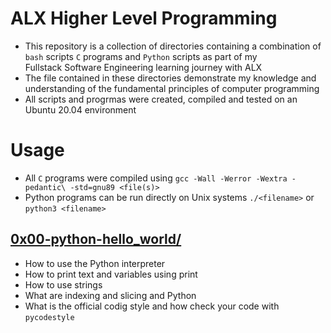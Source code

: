 # ALX Higher Level Programming
  - This repository is a collection of directories containing a combination of\
   `bash` scripts `C` programs and `Python` scripts as part of my\
   Fullstack Software Engineering learning journey with ALX
  - The file contained in these directories demonstrate my knowledge and\
   understanding of the fundamental principles of computer programming
  - All scripts and progrmas were created, compiled and tested on an\
   Ubuntu 20.04 environment

# Usage
  - All `C` programs were compiled using `gcc -Wall -Werror -Wextra -pedantic\
   -std=gnu89 <file(s)>`
  - Python programs can be run directly on Unix systems `./<filename>` or\
    `python3 <filename>`

## [0x00-python-hello_world/]()
   - How to use the Python interpreter
   - How to print text and variables using print
   - How to use strings
   - What are indexing and slicing and Python
   - What is the official codig style and how check your code with `pycodestyle`
